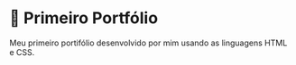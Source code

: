# 🚀 Primeiro Portfólio
Meu primeiro portifólio desenvolvido por mim usando as linguagens HTML e CSS.
